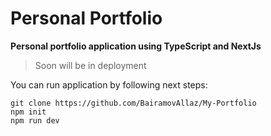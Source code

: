 # Personal Portfolio
**Personal portfolio application using TypeScript and NextJs**

> Soon will be in deployment

You can run application by following next steps:
```
git clone https://github.com/BairamovAllaz/My-Portfolio
npm init
npm run dev
```
